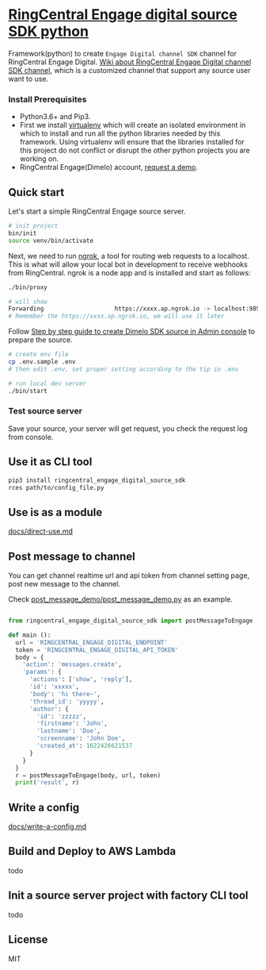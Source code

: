 # [RingCentral Engage digital source SDK python](https://github.com/ringcentral/engage-digital-source-sdk-python)

Framework(python) to create `Engage Digital channel SDK` channel for RingCentral Engage Digital. [Wiki about RingCentral Engage Digital channel SDK channel](https://github.com/ringcentral/engage-digital-source-sdk/wiki), which is a customized channel that support any source user want to use.

### Install Prerequisites

- Python3.6+ and Pip3.
- First we install [virtualenv](https://virtualenv.pypa.io/en/latest/) which will create an isolated environment in which to install and run all the python libraries needed by this framework. Using virtualenv will ensure that the libraries installed for this project do not conflict or disrupt the other python projects you are working on.
- RingCentral Engage(Dimelo) account, [request a demo](https://www.ringcentral.com/digital-customer-engagement.html).

## Quick start

Let's start a simple RingCentral Engage source server.

```bash
# init project
bin/init
source venv/bin/activate
```

Next, we need to run [ngrok](https://ngrok.com/), a tool for routing web requests to a localhost. This is what will allow your local bot in development to receive webhooks from RingCentral. ngrok is a node app and is installed and start as follows:

```bash
./bin/proxy

# will show
Forwarding                    https://xxxx.ap.ngrok.io -> localhost:9898
# Remember the https://xxxx.ap.ngrok.io, we will use it later
```

Follow [Step by step guide to create Dimelo SDK source in Admin console](https://github.com/ringcentral/engage-digital-source-sdk-js/blob/master/docs/enable-sdk-source.md) to prepare the source.

```bash
# create env file
cp .env.sample .env
# then edit .env, set proper setting according to the tip in .env

# run local dev server
./bin/start
```

### Test source server

Save your source, your server will get request, you check the request log from console.

## Use it as CLI tool

```bash
pip3 install ringcentral_engage_digital_source_sdk
rces path/to/config_file.py
```

## Use is as a module

[docs/direct-use.md](docs/direct-use.md)

## Post message to channel

You can get channel realtime url and api token from channel setting page, post new message to the channel.

Check [post_message_demo/post_message_demo.py](post_message_demo/post_message_demo.py) as an example.

```python

from ringcentral_engage_digital_source_sdk import postMessageToEngage

def main ():
  url = 'RINGCENTRAL_ENGAGE_DIGITAL_ENDPOINT'
  token = 'RINGCENTRAL_ENGAGE_DIGITAL_API_TOKEN'
  body = {
    'action': 'messages.create',
    'params': {
      'actions': ['show', 'reply'],
      'id': 'xxxxx',
      'body': 'hi there~',
      'thread_id': 'yyyyy',
      'author': {
        'id': 'zzzzz',
        'firstname': 'John',
        'lastname': 'Doe',
        'screenname': 'John Doe',
        'created_at': 1622426621537
      }
    }
  }
  r = postMessageToEngage(body, url, token)
  print('result', r)

```

## Write a config

[docs/write-a-config.md](docs/write-a-config.md)

## Build and Deploy to AWS Lambda

todo

## Init a source server project with factory CLI tool

todo

## License

MIT
